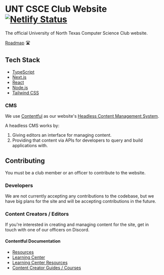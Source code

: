 # UNT CSCE Club Website <br> [![Netlify Status](https://api.netlify.com/api/v1/badges/9894bfea-38d7-4f43-b580-28c072c2af6f/deploy-status)](https://app.netlify.com/sites/unt-csce-club/deploys)

The official University of North Texas Computer Science Club website.

[Roadmap]('https://www.notion.so/2b0096ed0833491cb5707b48f1969746?v=b11ab5f5b6b14343baf5df3930e93de8') 🛣 ️

## Tech Stack

- [TypeScript](https://www.typescriptlang.org/)
- [Next.js](https://nextjs.org/)
- [React](https://reactjs.org/)
- [Node.js](https://nodejs.org/)
- [Tailwind CSS](https://tailwindcss.com/)

### CMS

We use [Contentful]('https://www.contentful.com') as our website's [Headless Content Management System]('https://en.wikipedia.org/wiki/Headless_content_management_system').

A headless CMS works by:

1. Giving editors an interface for managing content.
2. Providing that content via APIs for developers to query and build applications with.

## Contributing

You must be a club member or an officer to contribute to the website.

### Developers

We are not currently accepting any contributions to the codebase, but we have big plans for the site and will be accepting contributions in the future.

### Content Creators / Editors

If you're interested in creating and managing content for the site, get in touch with one of our officers on Discord.

#### Contentful Documentation

- [Resources]('https://www.contentful.com/resources/')
- [Learning Center]('https://training.contentful.com/student/catalog')
- [Learning Center Resources]('https://training.contentful.com/student/page/751231-resources')
- [Content Creator Guides / Courses]('https://training.contentful.com/student/activity/769625-contentful-essentials#content-authors-2')
